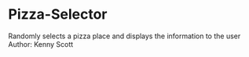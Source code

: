 # Pizza-Selector
Randomly selects a pizza place and displays the information to the user
Author: Kenny Scott
